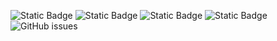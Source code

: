![Static Badge](https://img.shields.io/badge/blacklists-60-000000) ![Static Badge](https://img.shields.io/badge/blacklisted-3029715-cc0000) ![Static Badge](https://img.shields.io/badge/whitelisted-2243-00CC00) ![Static Badge](https://img.shields.io/badge/streaming_blacklist-28107-000000) ![GitHub issues](https://img.shields.io/github/issues/fabriziosalmi/blacklists)
